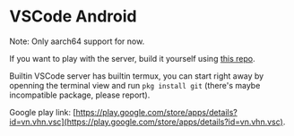 VSCode Android
=================

Note: Only aarch64 support for now.

If you want to play with the server, build it yourself using [this repo](https://github.com/vhqtvn/vscode-android-server).

Builtin VSCode server has builtin termux, you can start right away by openning the terminal view and run `pkg install git` (there's maybe incompatible package, please report).

Google play link: [https://play.google.com/store/apps/details?id=vn.vhn.vsc](https://play.google.com/store/apps/details?id=vn.vhn.vsc).
